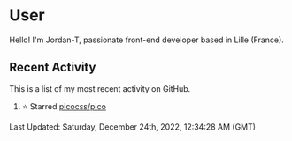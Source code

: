 # User

Hello! I'm Jordan-T, passionate front-end developer based in Lille (France).

## Recent Activity

This is a list of my most recent activity on GitHub.

<!--RECENT_ACTIVITY:start-->
1. ⭐ Starred [picocss/pico](https://github.com/picocss/pico)
<!--RECENT_ACTIVITY:end-->

<!--RECENT_ACTIVITY:last_update-->
Last Updated: Saturday, December 24th, 2022, 12:34:28 AM (GMT)
<!--RECENT_ACTIVITY:last_update_end-->
